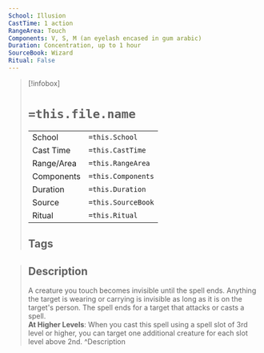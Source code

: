 ```yaml
---
School: Illusion
CastTime: 1 action
RangeArea: Touch
Components: V, S, M (an eyelash encased in gum arabic)
Duration: Concentration, up to 1 hour
SourceBook: Wizard
Ritual: False
---
```

> [!infobox]
>
> # `=this.file.name`
> |            |                    |
> | ---------- | ------------------ |
> | School     | `=this.School`     |
> | Cast Time  | `=this.CastTime`   |
> | Range/Area | `=this.RangeArea`  |
> | Components | `=this.Components` |
> | Duration   | `=this.Duration`   |
> | Source     | `=this.SourceBook` |
> | Ritual     | `=this.Ritual`     |
>## Tags
>

> ## Description
> A creature you touch becomes invisible until the spell ends. Anything the target is wearing or carrying is invisible as long as it is on the target's person. The spell ends for a target that attacks or casts a spell.<br> <b>At Higher Levels</b>: When you cast this spell using a spell slot of 3rd level or higher, you can target one additional creature for each slot level above 2nd. 
> ^Description